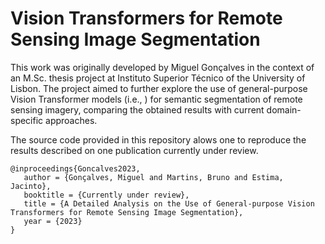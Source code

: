 # Vision Transformers for Remote Sensing Image Segmentation

This work was originally developed by Miguel Gonçalves in the context of an M.Sc. thesis project at Instituto Superior Técnico of the University of Lisbon. The project aimed to further explore the use of general-purpose Vision Transformer models (i.e., ) for semantic segmentation of remote sensing imagery, comparing the obtained results with current domain-specific approaches.

The source code provided in this repository alows one to reproduce the results described on one publication currently under review.

    @inproceedings{Goncalves2023,
       author = {Gonçalves, Miguel and Martins, Bruno and Estima, Jacinto},
       booktitle = {Currently under review},
       title = {A Detailed Analysis on the Use of General-purpose Vision Transformers for Remote Sensing Image Segmentation},
       year = {2023}
    }
